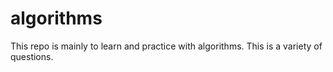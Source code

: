 # algorithms

This repo is mainly to learn and practice with algorithms. This is a variety of questions.
